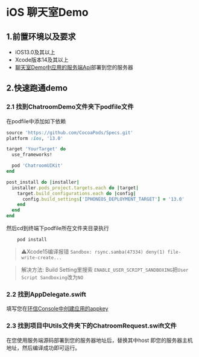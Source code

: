 # iOS 聊天室Demo

## 1.前置环境以及要求
- iOS13.0及其以上
- Xcode版本14及其以上
- [聊天室Demo中应用的服务端Api](https://github.com/easemob/livestream-demo-app-server/tree/live-room )部署到您的服务器

## 2.快速跑通demo

### 2.1 找到ChatroomDemo文件夹下podfile文件
在podfile中添加如下依赖

```ruby
source 'https://github.com/CocoaPods/Specs.git'
platform :ios, '13.0'

target 'YourTarget' do
  use_frameworks!

  pod 'ChatroomUIKit'
end

post_install do |installer|
  installer.pods_project.targets.each do |target|
    target.build_configurations.each do |config|
      config.build_settings['IPHONEOS_DEPLOYMENT_TARGET'] = '13.0'
    end
  end
end
```

然后cd到终端下podfile所在文件夹目录执行

```
    pod install
```

>⚠️Xcode15编译报错 ```Sandbox: rsync.samba(47334) deny(1) file-write-create...```

> 解决方法: Build Setting里搜索 ```ENABLE_USER_SCRIPT_SANDBOXING```把```User Script Sandboxing```改为```NO```

### 2.2 找到AppDelegate.swift
填写您在[环信Console中创建应用的appkey](https://docs-im-beta.easemob.com/product/enable_and_configure_IM.html)

### 2.3 找到项目中Utils文件夹下的ChatroomRequest.swift文件

在您使用服务端源码部署到您的服务器地址后，替换其中host 即您的服务器主机地址，然后编译成功即可运行。